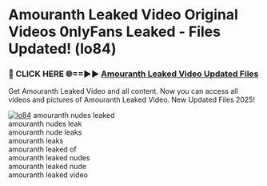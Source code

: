 # Amouranth Leaked Video Original Videos 0nlyFans Leaked - Files Updated! (lo84)

<h3>🔴 CLICK HERE 🌐==►► <a href="https://tinyurl.com/4seja8ks" rel="nofollow">Amouranth Leaked Video Updated Files</a></h3>

Get Amouranth Leaked Video and all content. Now you can access all videos and pictures of Amouranth Leaked Video. New Updated Files 2025!

[![lo84](https://i.imgur.com/EWjZXRe.gif)](https://tinyurl.com/4seja8ks)
amouranth nudes leaked<br>
amouranth nudes leak<br>
amouranth nude leaks<br>
amouranth leaks<br>
amouranth leaked of<br>
amouranth leaked nudes<br>
amouranth leaked nude<br>
amouranth leaked video